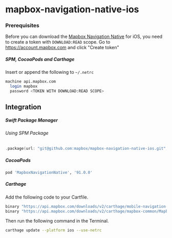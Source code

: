 # mapbox-navigation-native-ios

### Prerequisites

Before you can download the [Mapbox Navigation Native](https://github.com/mapbox/mapbox-navigation-native) for iOS, you need to create a token with `DOWNLOAD:READ` scope.
Go to https://account.mapbox.com and click "Create token"

##### SPM, CocoaPods and Carthage
Insert or append the following to `~/.netrc`

```bash
machine api.mapbox.com
  login mapbox
  password <TOKEN WITH DOWNLOAD:READ SCOPE>
```

## Integration

##### Swift Package Manager

###### Using SPM Package

```swift
.package(url: "git@github.com:mapbox/mapbox-navigation-native-ios.git", from: "91.0.0"),
```

##### CocoaPods

```ruby
pod 'MapboxNavigationNative', '91.0.0'
```

##### Carthage

Add the following code to your Cartfile.

```bash
binary "https://api.mapbox.com/downloads/v2/carthage/mobile-navigation-native/MapboxNavigationNative.json" == 91.0.0
binary "https://api.mapbox.com/downloads/v2/carthage/mapbox-common/MapboxCommon-ios.json" == 21.2.0-rc.1
```

Then run the following command in the Terminal.
```bash
carthage update --platform ios --use-netrc
```
